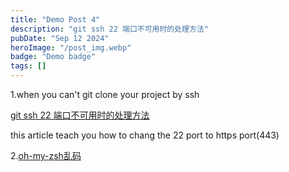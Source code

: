```yaml
---
title: "Demo Post 4"
description: "git ssh 22 端口不可用时的处理方法"
pubDate: "Sep 12 2024"
heroImage: "/post_img.webp"
badge: "Demo badge"
tags: []
---
```


  1.when you can't git clone your project by ssh</p>
    <a href="https://blog.csdn.net/weixin_33716154/article/details/86131098">git ssh 22 端口不可用时的处理方法</a>
      <p>this article teach you how to chang the 22 port to https port(443)</p>
  2.<a href="https://cloud.tencent.com/developer/article/1612798">oh-my-zsh乱码</a>